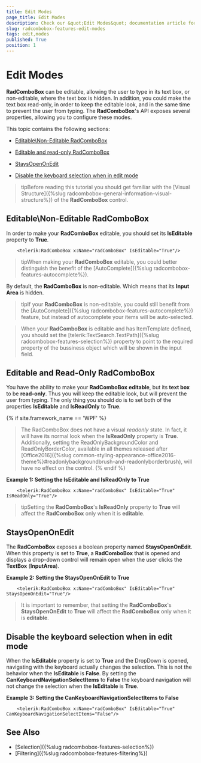 ```yaml
---
title: Edit Modes
page_title: Edit Modes
description: Check our &quot;Edit Modes&quot; documentation article for the RadComboBox {{ site.framework_name }} control.
slug: radcombobox-features-edit-modes
tags: edit,modes
published: True
position: 1
---
```


# Edit Modes

__RadComboBox__ can be editable, allowing the user to type in its text box, or non-editable, where the text box is hidden. In addition, you could make the text box read-only, in order to keep the editable look, and in the same time to prevent the user from typing. The __RadComboBox__'s API exposes several properties, allowing you to configure these modes.

This topic contains the following sections:

* [Editable\Non-Editable RadComboBox](#editable\non-editable-radcombobox)

* [Editable and read-only RadComboBox](#editable-and-read-only-radcombobox)

* [StaysOpenOnEdit](#staysopenonedit)

* [Disable the keyboard selection when in edit mode](#disable-the-keyboard-selection-when-in-edit-mode)

>tipBefore reading this tutorial you should get familiar with the [Visual Structure]({%slug radcombobox-general-information-visual-structure%}) of the __RadComboBox__ control.

## Editable\Non-Editable RadComboBox

In order to make your __RadComboBox__ editable, you should set its __IsEditable__ property to __True__.



```XAML
	<telerik:RadComboBox x:Name="radComboBox" IsEditable="True"/>
```


>tipWhen making your __RadComboBox__ editable, you could better distinguish the benefit of the [AutoComplete]({%slug radcombobox-features-autocomplete%}). 

By default, the __RadComboBox__ is non-editable. Which means that its __Input Area__ is hidden.

>tipIf your __RadComboBox__ is non-editable, you could still benefit from the [AutoComplete]({%slug radcombobox-features-autocomplete%}) feature, but instead of autocomplete your items will be auto-selected.

>When your __RadComboBox__ is editable and has ItemTemplate defined, you should set the [telerik:TextSearch.TextPath]({%slug radcombobox-features-selection%}) property to point to the required property of the bussiness object which will be shown in the input field.

## Editable and Read-Only RadComboBox

You have the ability to make your __RadComboBox__ __editable__, but its __text box__ to be __read-only__. Thus you will keep the editable look, but will prevent the user from typing. The only thing you should do is to set both of the properties __IsEditable__ and __IsReadOnly__ to __True__.

{% if site.framework_name == 'WPF' %}
> The RadComboBox does not have a visual _readonly_ state. In fact, it will have its normal look when the __IsReadOnly__ property is __True__. Additionally, setting the ReadOnlyBackgroundColor and ReadOnlyBorderColor, available in all themes released after [Office2016]({%slug common-styling-appearance-office2016-theme%}#readonlybackgroundbrush-and-readonlyborderbrush), will have no effect on the control.
{% endif %}

__Example 1: Setting the IsEditable and IsReadOnly to True__

```XAML
	<telerik:RadComboBox x:Name="radComboBox" IsEditable="True" IsReadOnly="True"/>
```

>tipSetting the __RadComboBox__'s __IsReadOnly__ property to __True__ will affect the __RadComboBox__ only when it is __editable__.

## StaysOpenOnEdit

The __RadComboBox__ exposes a boolean property named __StaysOpenOnEdit__. When this property is set to __True__, a __RadComboBox__ that is opened and displays a drop-down control will remain open when the user clicks the __TextBox__ (__InputArea__).

__Example 2: Setting the StaysOpenOnEdit to True__

```XAML
	<telerik:RadComboBox x:Name="radComboBox" IsEditable="True" StaysOpenOnEdit="True"/>
```

>It is important to remember, that setting the __RadComboBox__'s __StaysOpenOnEdit__ to __True__ will affect the __RadComboBox__ only when it is __editable__.

## Disable the keyboard selection when in edit mode

When the __IsEditable__ property is set to __True__ and the DropDown is opened, navigating with the keyboard actually changes the selection. This is not the behavior when the __IsEditable__ is __False__. By setting the __CanKeyboardNavigationSelectItems__ to __False__ the keyboard navigation will not change the selection when the __IsEditable__ is __True__.

__Example 3: Setting the CanKeyboardNavigationSelectItems to False__

```XAML 
	<telerik:RadComboBox x:Name="radComboBox" IsEditable="True" CanKeyboardNavigationSelectItems="False"/>
```

## See Also  

 * [Selection]({%slug radcombobox-features-selection%})
 * [Filtering]({%slug radcombobox-features-filtering%})
